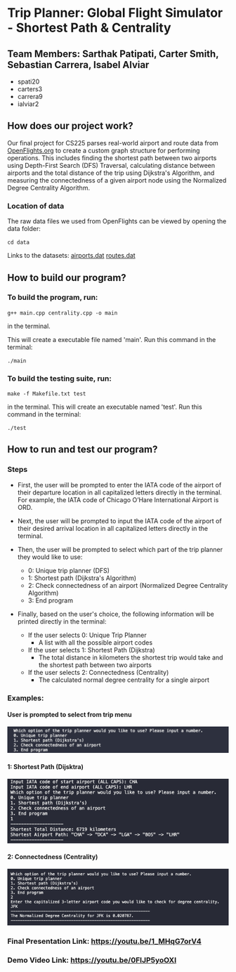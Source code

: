 # Trip Planner: Global Flight Simulator - Shortest Path & Centrality

## Team Members: Sarthak Patipati, Carter Smith, Sebastian Carrera, Isabel Alviar
- spati20
- carters3
- carrera9
- ialviar2

## How does our project work?
Our final project for CS225 parses real-world airport and route data from [OpenFlights.org](https://openflights.org) to create a custom graph structure for performing operations. This includes finding the shortest path between two airports using Depth-First Search (DFS) Traversal, calculating distance between airports and the total distance of the trip using Dijkstra's Algorithm, and measuring the connectedness of a given airport node using the Normalized Degree Centrality Algorithm. 

### Location of data
The raw data files we used from OpenFlights can be viewed by opening the data folder:
```cd data
cd data
```
Links to the datasets:
[airports.dat](https://raw.githubusercontent.com/jpatokal/openflights/master/data/airports.dat)
[routes.dat](https://raw.githubusercontent.com/jpatokal/openflights/master/data/routes.dat)

## How to build our program?
### To build the program, run:
```
g++ main.cpp centrality.cpp -o main
```
in the terminal.

This will create a executable file named 'main'. Run this command in the terminal:
```
./main
```
### To build the testing suite, run:
```
make -f Makefile.txt test
```
in the terminal.
This will create an executable named 'test'. Run this command in the terminal:
```
./test
```
## How to run and test our program?
### Steps
- First, the user will be prompted to enter the IATA code of the airport of their departure location in all capitalized letters directly in the terminal.
For example, the IATA code of Chicago O’Hare International Airport is ORD. 

- Next, the user will be prompted to input the IATA code of the airport of their desired arrival location in all capitalized letters directly in the terminal. 

- Then, the user will be prompted to select which part of the trip planner they would like to use:
	- 0: Unique trip planner (DFS)
	- 1: Shortest path (Dijkstra's Algorithm)
	- 2: Check connectedness of an airport (Normalized Degree Centrality Algorithm)
	- 3: End program

- Finally, based on the user's choice, the following information will be printed directly in the terminal:
	- If the user selects 0: Unique Trip Planner
		- A list with all the possible airport codes 
	- If the user selects 1: Shortest Path (Dijkstra)
		- The total distance in kilometers the shortest trip would take and the shortest path between two airports
	- If the user selects 2: Connectedness (Centrality)
		- The calculated normal degree centrality for a single airport

### Examples:
#### User is prompted to select from trip menu
![Picture](/images/projectMenu.png)
#### 1: Shortest Path (Dijsktra)
![Picture](/images/dijkstra.png)
#### 2: Connectedness (Centrality)
![Picture](/images/degreeCentrality.png)

### Final Presentation Link: https://youtu.be/1_MHqG7orV4

### Demo Video Link: https://youtu.be/0FIJP5yoOXI


